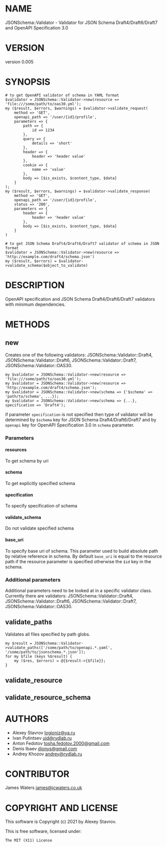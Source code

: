 # NAME

JSONSchema::Validator - Validator for JSON Schema Draft4/Draft6/Draft7 and OpenAPI Specification 3.0

# VERSION

version 0.005

# SYNOPSIS

    # to get OpenAPI validator of schema in YAML format
    $validator = JSONSchema::Validator->new(resource => 'file:///some/path/to/oas30.yml');
    my ($result, $errors, $warnings) = $validator->validate_request(
        method => 'GET',
        openapi_path => '/user/{id}/profile',
        parameters => {
            path => {
                id => 1234
            },
            query => {
                details => 'short'
            },
            header => {
                header => 'header value'
            },
            cookie => {
                name => 'value'
            },
            body => [$is_exists, $content_type, $data]
        }
    );
    my ($result, $errors, $warnings) = $validator->validate_response(
        method => 'GET',
        openapi_path => '/user/{id}/profile',
        status => '200',
        parameters => {
            header => {
                header => 'header value'
            },
            body => [$is_exists, $content_type, $data]
        }
    )

    # to get JSON Schema Draft4/Draft6/Draft7 validator of schema in JSON format
    $validator = JSONSchema::Validator->new(resource => 'http://example.com/draft4/schema.json')
    my ($result, $errors) = $validator->validate_schema($object_to_validate)

# DESCRIPTION

OpenAPI specification and JSON Schema Draft4/Draft6/Draft7 validators with minimum dependencies.

# METHODS

## new

Creates one of the following validators: JSONSchema::Validator::Draft4, JSONSchema::Validator::Draft6, JSONSchema::Validator::Draft7, JSONSchema::Validator::OAS30.

    my $validator = JSONSchema::Validator->new(resource => 'file:///some/path/to/oas30.yml');
    my $validator = JSONSchema::Validator->new(resource => 'http://example.com/draft4/schema.json');
    my $validator = JSONSchema::Validator->new(schema => {'$schema' => 'path/to/schema', ...});
    my $validator = JSONSchema::Validator->new(schema => {...}, specification => 'Draft4');

if parameter `specification` is not specified then type of validator will be determined by `$schema` key
for JSON Schema Draft4/Draft6/Draft7 and by `openapi` key for OpenAPI Specification 3.0 in `schema` parameter.

### Parameters

#### resources

To get schema by uri

#### schema

To get explicitly specified schema

#### specification

To specify specification of schema

#### validate\_schema

Do not validate specified schema

#### base\_uri

To specify base uri of schema.
This parameter used to build absolute path by relative reference in schema.
By default `base_uri` is equal to the resource path if the resource parameter is specified otherwise the `$id` key in the schema.

### Additional parameters

Additional parameters need to be looked at in a specific validator class.
Currently there are validators: JSONSchema::Validator::Draft4, JSONSchema::Validator::Draft6, JSONSchema::Validator::Draft7, JSONSchema::Validator::OAS30.

## validate\_paths

Validates all files specified by path globs.

    my $result = JSONSchema::Validator->validate_paths(['/some/path/to/openapi.*.yaml', '/some/path/to/jsonschema.*.json']);
    for my $file (keys %$result) {
        my ($res, $errors) = @{$result->{$file}};
    }

## validate\_resource

## validate\_resource\_schema

# AUTHORS

- Alexey Stavrov <logioniz@ya.ru>
- Ivan Putintsev <uid@rydlab.ru>
- Anton Fedotov <tosha.fedotov.2000@gmail.com>
- Denis Ibaev <dionys@gmail.com>
- Andrey Khozov <andrey@rydlab.ru>

# CONTRIBUTOR

James Waters <james@jcwaters.co.uk>

# COPYRIGHT AND LICENSE

This software is Copyright (c) 2021 by Alexey Stavrov.

This is free software, licensed under:

    The MIT (X11) License
